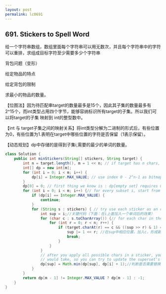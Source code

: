 ```yaml
---
layout: post
permalink: lc0691 
---
```


## 691. Stickers to Spell Word

给一个字符串数组，数组里面每个字符串可以用无数次，并且每个字符串中的字符可以重排，求组成目标字符至少需要多少个字符串

背包问题（变形）

给定物品的特点

给定背包的限制

求最小的物品的数量。

【位图法】因为待匹配串target的数量最多是15个，因此其子集的数量最多有 2^15个，而int类型占用四个字节，能够容纳标识所有target的子集。所以我们可以将target的子集 映射到 int的整型数中。

【int 与 target子集之间的映射关系】将int类型分解为二进制的形式后，有些位置为0，有些位置为1.表明在target中哪些位置的字符是否保留（1表示保留）。

【动态规划】dp中存储的是得到子集i,需要的最少的单词的数量。

```java
class Solution {
    public int minStickers(String[] stickers, String target) {
        int n = target.length(), m = 1 << n; // if target has n chars, there will be m=2^n-1 subset of characters in target  
        int[] dp = new int[m];
        for (int i = 0; i < m; i++) {
            dp[i] = Integer.MAX_VALUE; // use index 0 - 2^n-1 as bitmaps to represent each subset of all chars in target  
        }
        dp[0] = 0; // first thing we know is : dp[empty set] requires 0 stickers,  
        for (int i = 0; i < m; i++) {// for every subset i, start from 000...000。（起点这里很重要，因为大的集合往往依赖于小的集合）  
            if (dp[i] == Integer.MAX_VALUE) {
                continue;
            }
            for (String s : stickers) { // try use each sticker as an char provider to populate 1 of its superset, to do that:  
                int sup = i;//关键代码（下面：在i上面加入一个单词后的效果） 
                for (char c : s.toCharArray()) {// for each char in the sticker, try apply it on a missing char in the subset of target  
                    for (int r = 0; r < n; r++) {
                        if (target.charAt(r) == c && ((sup >> r) & 1) == 0) { //如果target中包含字符c , 并且sup中相应位置没有c。  
                            sup |= 1 << r; //在sup中相应位置，加入c，形成新的集合。
                            break;
                        }
                    }
                }
                // after you apply all possible chars in a sticker, you get an superset that take 1 extra sticker than subset  
                // would take, so you can try to update the superset's minsticker number with dp[sub]+1;  
                dp[sup] = Math.min(dp[sup], dp[i] + 1);//判断是否需要替换原来sup中的值。 
            }
        }
        return dp[m - 1] != Integer.MAX_VALUE ? dp[m - 1] : -1;
    }
}
```